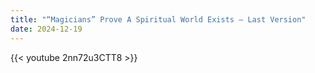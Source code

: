 ```yaml
---
title: "“Magicians” Prove A Spiritual World Exists – Last Version"
date: 2024-12-19
---
```


{{< youtube 2nn72u3CTT8 >}}
